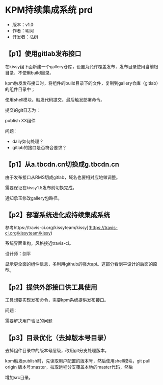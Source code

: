 # KPM持续集成系统 prd

* 版本：v1.0
* 作者：明河
* 开发者：弘树

## 【p1】使用gitlab发布接口

在kissy组下面新建一个gallery仓库，设置为允许覆盖发布，发布目录使用当前根目录，不使用build目录。

kpm触发发布接口时，将组件的build目录下的文件，复制到gallery仓库（gitlab）的组件目录中；

使用shell模块，触发代码提交，最后触发部署命令。

提交的git日志为：

publish XX组件

问题：

* daily如何处理？
* gitlab的接口是否符合要求？

## 【p1】从a.tbcdn.cn切换成g.tbcdn.cn

由于发布接口从RMS切成gitlab，域名也要相对应地做调整。

需要保证在kissy1.5发布前切换完成。

通知承玉修改gallery包路径。


## 【p2】部署系统进化成持续集成系统

参考https://travis-ci.org/kissyteam/kissy](https://travis-ci.org/kissyteam/kissy)

系统界面重构，风格接近travis-ci。

设计师：剑平

显示更全面的组件信息，多利用github的强大api。这部分看剑平设计的后面的原型。


## 【p2】提供外部接口供工具使用

工具想要实现发布命令，需要kpm系统提供发布接口。

问题：

需要解决用户验证的问题

## 【p3】目录优化（去掉版本号目录）

去掉组件目录中的版本号层级，改用git分支处理版本。

kpm触发publish时，先读取用户配置的版本号，然后使用shell模块，git pull origin 版本号:master，拉取远程分支覆盖本地的master代码，然后

增加src目录。